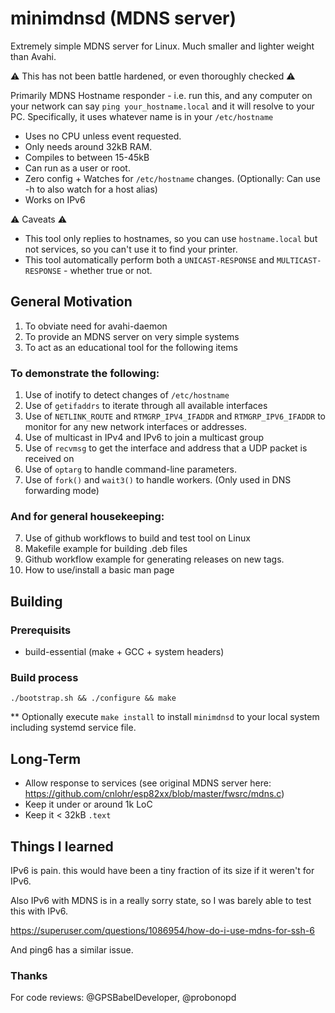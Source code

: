 # minimdnsd (MDNS server)

Extremely simple MDNS server for Linux. Much smaller and lighter weight than Avahi.

⚠️ This has not been battle hardened, or even thoroughly checked ⚠️

Primarily MDNS Hostname responder - i.e. run this, and any computer on your network can say `ping your_hostname.local`  and it will resolve to your PC. Specifically, it uses whatever name is in your `/etc/hostname`

 * Uses no CPU unless event requested.
 * Only needs around 32kB RAM.
 * Compiles to between 15-45kB
 * Can run as a user or root.
 * Zero config + Watches for `/etc/hostname` changes.  (Optionally: Can use -h to also watch for a host alias)
 * Works on IPv6

⚠️ Caveats ⚠️
 * This tool only replies to hostnames, so you can use `hostname.local` but not services, so you can't use it to find your printer.
 * This tool automatically perform both a `UNICAST-RESPONSE` and `MULTICAST-RESPONSE` - whether true or not.

## General Motivation

1. To obviate need for avahi-daemon
2. To provide an MDNS server on very simple systems
3. To act as an educational tool for the following items

### To demonstrate the following:

1. Use of inotify to detect changes of `/etc/hostname`
2. Use of `getifaddrs` to iterate through all available interfaces
3. Use of `NETLINK_ROUTE` and `RTMGRP_IPV4_IFADDR` and `RTMGRP_IPV6_IFADDR` to monitor for any new network interfaces or addresses.
4. Use of multicast in IPv4 and IPv6 to join a multicast group
5. Use of `recvmsg` to get the interface and address that a UDP packet is received on
6. Use of `optarg` to handle command-line parameters.
7. Use of `fork()` and `wait3()` to handle workers. (Only used in DNS forwarding mode)

### And for general housekeeping:

7. Use of github workflows to build and test tool on Linux
8. Makefile example for building .deb files
9. Github workflow example for generating releases on new tags.
10. How to use/install a basic man page

## Building

### Prerequisits
 * build-essential (make + GCC + system headers)

### Build process
```
./bootstrap.sh && ./configure && make
```
 ** Optionally execute `make install` to install `minimdnsd` to your local system including systemd service file.

## Long-Term

 * Allow response to services (see original MDNS server here: https://github.com/cnlohr/esp82xx/blob/master/fwsrc/mdns.c)
 * Keep it under or around 1k LoC
 * Keep it < 32kB `.text`

## Things I learned

IPv6 is pain.  this would have been a tiny fraction of its size if it weren't for IPv6.

Also IPv6 with MDNS is in a really sorry state, so I was barely able to test this with IPv6.

https://superuser.com/questions/1086954/how-do-i-use-mdns-for-ssh-6

And ping6 has a similar issue.

### Thanks


For code reviews: @GPSBabelDeveloper, @probonopd




